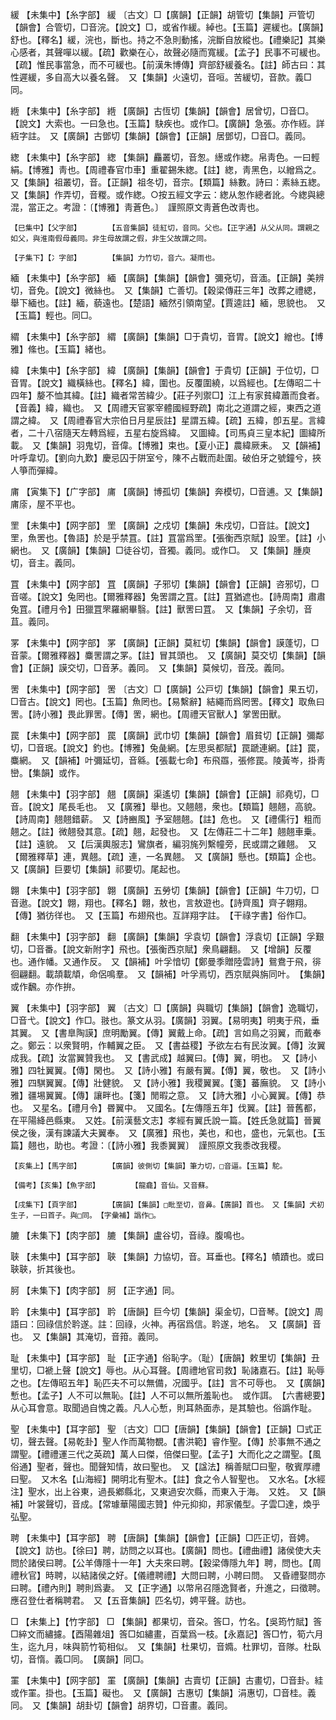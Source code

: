 <!-- { "loadSidebar": true } -->
緩	【未集中】【糸字部】	緩	〔古文〕□【廣韻】【正韻】胡管切【集韻】戸管切【韻會】合管切，□音浣。【說文】□，或省作緩。綽也。【玉篇】遲緩也。【廣韻】舒也。【釋名】緩，浣也，斷也。持之不急則動搖，浣斷自放縱也。【禮樂記】其樂心感者，其聲嘽以緩。【疏】歡樂在心，故聲必隨而寬緩。【孟子】民事不可緩也。【疏】惟民事當急，而不可緩也。【前漢朱博傳】齊部舒緩養名。【註】師古曰：其性遲緩，多自高大以養名聲。　又【集韻】火遠切，音咺。苦緩切，音款。義□同。

緪	【未集中】【糸字部】	緪	【廣韻】古恆切【集韻】【韻會】居曾切，□音□。【說文】大索也。一曰急也。【玉篇】駃疾也。或作□。【廣韻】急張。亦作絚。詳絚字註。　又【廣韻】古鄧切【集韻】【韻會】【正韻】居鄧切，□音□。義同。

緫	【未集中】【糸字部】	緫	【集韻】麤叢切，音怱。繱或作緫。帛靑色。一曰輕絹。【博雅】靑也。【周禮春官巾車】重翟錫朱緫。【註】緫，靑黑色，以繒爲之。　又【集韻】祖叢切，音。【正韻】祖冬切，音宗。【類篇】絲數。詩曰：素絲五緫。　又【集韻】作弄切，音糉。或作緫。○按五經文字云：緫从怱作總者訛。今緫與總混，當正之。考證：〔【博雅】靑蒼色。〕　謹照原文靑蒼色改靑也。 

	【巳集中】【父字部】		【五音集韻】徒紅切，音同。父也。【正字通】从父从同。謂親之如父，與淮南假母義同。非生母故謂之假，非生父故謂之同。

	【子集下】【冫字部】		【集韻】力竹切，音六。凝雨也。

緬	【未集中】【糸字部】	緬	【廣韻】【集韻】【韻會】彌兗切，音湎。【正韻】美辨切，音免。【說文】微絲也。　又【集韻】亡善切。【穀梁傳莊三年】改葬之禮緦，舉下緬也。【註】緬，藐遠也。【楚語】緬然引領南望。【賈逵註】緬，思貌也。　又【玉篇】輕也。同□。

緭	【未集中】【糸字部】	緭	【廣韻】【集韻】□于貴切，音胃。【說文】繒也。【博雅】絛也。【玉篇】緒也。

緯	【未集中】【糸字部】	緯	【廣韻】【集韻】【韻會】于貴切【正韻】于位切，□音胃。【說文】織橫絲也。【釋名】緯，圍也。反覆圍繞，以爲經也。【左傳昭二十四年】嫠不恤其緯。【註】織者常苦緯少。【莊子列禦□】江上有家貧緯蕭而食者。【音義】緯，織也。　又【周禮天官冢宰體國經野疏】南北之道謂之經，東西之道謂之緯。　又【周禮春官大宗伯日月星辰註】星謂五緯。【疏】五緯，卽五星。言緯者，二十八宿隨天左轉爲經，五星右旋爲緯。　又圖緯。【司馬貞三皇本紀】圖緯所載。　又【集韻】羽鬼切，音偉。【博雅】束也。【夏小正】農緯厥耒。　又【韻補】叶呼韋切。【劉向九歎】慶忌囚于阱室兮，陳不占戰而赴圍。破伯牙之號鐘兮，挾人箏而彈緯。

庯	【寅集下】【广字部】	庯	【廣韻】博孤切【集韻】奔模切，□音逋。又【集韻】庯庩，屋不平也。

罜	【未集中】【网字部】	罜	【廣韻】之戍切【集韻】朱戍切，□音註。【說文】罜，魚罟也。【魯語】於是乎禁罝。【註】罝當爲罜。【張衡西京賦】設罜。【註】小網也。　又【廣韻】【集韻】□徒谷切，音獨。義同。或作□。　又【集韻】腫庾切，音主。義同。

罝	【未集中】【网字部】	罝	【廣韻】子邪切【集韻】【韻會】【正韻】咨邪切，□音嗟。【說文】兔罔也。【爾雅釋器】兔罟謂之罝。【註】罝猶遮也。【詩周南】肅肅兔罝。【禮月令】田獵罝罘羅網畢翳。【註】獸罟曰罝。　又【集韻】子余切，音苴。義同。

罞	【未集中】【网字部】	罞	【廣韻】【正韻】莫紅切【集韻】【韻會】謨蓬切，□音蒙。【爾雅釋器】麋罟謂之罞。【註】冒其頭也。　又【廣韻】莫交切【集韻】【韻會】【正韻】謨交切，□音茅。義同。　又【集韻】莫候切，音茂。義同。

罟	【未集中】【网字部】	罟	〔古文〕□【廣韻】公戸切【集韻】【韻會】果五切，□音古。【說文】罔也。【玉篇】魚罔也。【易繫辭】結繩而爲罔罟。【釋文】取魚曰罟。【詩小雅】畏此罪罟。【傳】罟，網也。【周禮天官獸人】掌罟田獸。

罠	【未集中】【网字部】	罠	【廣韻】武巾切【集韻】【韻會】眉貧切【正韻】彌鄰切，□音珉。【說文】釣也。【博雅】兔彘網。【左思吳都賦】罠蹏連網。【註】罠，麋網。　又【韻補】叶彌延切，音緜。【張載七命】布飛羉，張修罠。陵黃岑，掛靑巒。【集韻】或作。

翹	【未集中】【羽字部】	翹	【廣韻】渠遙切【集韻】【韻會】【正韻】祁堯切，□音。【說文】尾長毛也。　又【廣雅】舉也。又翹翹，衆也。【類篇】翹翹，高貌。【詩周南】翹翹錯薪。　又【詩豳風】予室翹翹。【註】危也。　又【禮儒行】粗而翹之。【註】微翹發其意。【疏】翹，起發也。　又【左傳莊二十二年】翹翹車乗。【註】遠貌。　又【后漢輿服志】鸞旗者，編羽旄列繫幢旁，民或謂之雞翹。　又【爾雅釋草】連，異翹。【疏】連，一名異翹。　又【廣韻】懸也。【類篇】企也。　又【廣韻】巨要切【集韻】祁要切。尾起也。

翺	【未集中】【羽字部】	翺	【廣韻】五勞切【集韻】【韻會】【正韻】牛刀切，□音遨。【說文】翺，翔也。【釋名】翺，敖也，言敖遊也。【詩齊風】齊子翺翔。【傳】猶彷徉也。　又【玉篇】布翅飛也。互詳翔字註。　【干祿字書】俗作□。

翻	【未集中】【羽字部】	翻	【廣韻】【集韻】孚袁切【韻會】浮袁切【正韻】孚艱切，□音番。【說文新附字】飛也。【張衡西京賦】衆鳥翩翻。　又【增韻】反覆也。通作幡。又通作反。　又【韻補】叶孚愔切【鄭曼季贈陸雲詩】鴛鴦于飛，徘徊翩翻。載頡載頏，命侶鳴羣。　又【韻補】叶孚焉切，西京賦與旃同叶。　【集韻】或作飜。亦作拚。

翼	【未集中】【羽字部】	翼	〔古文〕□【廣韻】與職切【集韻】【韻會】逸職切，□音弋。【說文】作□。翄也。篆文从羽。【廣韻】羽翼。【易明夷】明夷于飛，垂其翼。　又【書臯陶謨】庶明勵翼。【傳】翼戴上命。【疏】言如鳥之羽翼，而戴奉之。鄭云：以衆賢明，作輔翼之臣。　又【書益稷】予欲左右有民汝翼。【傳】汝翼成我。【疏】汝當翼贊我也。　又【書武成】越翼曰。【傳】翼，明也。　又【詩小雅】四牡翼翼。【傳】閑也。　又【詩小雅】有嚴有翼。【傳】翼，敬也。　又【詩小雅】四騏翼翼。【傳】壯健貌。　又【詩小雅】我稷翼翼。【箋】蕃廡貌。　又【詩小雅】疆埸翼翼。【傳】讓畔也。【箋】閒暇之意。　又【詩大雅】小心翼翼。【傳】恭也。　又星名。【禮月令】昬翼中。　又國名。【左傳隱五年】伐翼。【註】晉舊都，在平陽絳邑縣東。　又姓。【前漢藝文志】孝經有翼氏說一篇。【姓氏急就篇】晉翼侯之後，漢有諫議大夫翼奉。　又【廣雅】飛也，美也，和也，盛也，元氣也。【玉篇】翹也，助也。考證：〔【詩小雅】我黍翼翼〕　謹照原文我黍改我稷。 

	【亥集上】【馬字部】		【廣韻】彼側切【集韻】筆力切，□音逼。【玉篇】駝。

	【備考】【亥集】【魚字部】		【龍龕】音仙。又音蘇。

	【戌集下】【頁字部】		【廣韻】【集韻】□毗至切，音鼻。【廣韻】首也。　又【集韻】犬初生子，一曰首子。與□同。　【字彙補】譌作□。

膔	【未集下】【肉字部】	膔	【集韻】盧谷切，音祿。腹鳴也。

聗	【未集中】【耳字部】	聗	【集韻】力協切，音。耳垂也。【釋名】幘蹟也。或曰聗聗，折其後也。

胢	【未集下】【肉字部】	胢	【正字通】同。

耹	【未集中】【耳字部】	耹	【唐韻】巨今切【集韻】渠金切，□音琴。【說文】周語曰：回祿信於耹遂。註：回祿，火神。再宿爲信。耹遂，地名。　又【廣韻】音也。　又【集韻】其淹切，音箝。義同。

耻	【未集中】【耳字部】	耻	【正字通】俗恥字。（耻）【唐韻】敕里切【集韻】丑里切，□褫上聲【說文】辱也。从心耳聲。【周禮地官司救】恥諸嘉石。【註】恥辱之也。【左傳昭五年】恥匹夫不可以無備，况國乎。【註】言不可辱也。　又【廣韻】慙也。【孟子】人不可以無恥。【註】人不可以無所羞恥也。　或作誀。　【六書總要】从心耳會意。取聞過自愧之義。凡人心慙，則耳熱面赤，是其驗也。俗譌作耻。

聖	【未集中】【耳字部】	聖	〔古文〕□□【唐韻】【集韻】【韻會】【正韻】□式正切，聲去聲。【易乾卦】聖人作而萬物覩。【書洪範】睿作聖。【傳】於事無不通之謂聖。【禮禮運三代之英疏】萬人曰傑，倍傑曰聖。【孟子】大而化之之謂聖。【風俗通】聖者，聲也。聞聲知情，故曰聖也。　又【諡法】稱善賦□曰聖，敬賓厚禮曰聖。　又木名【山海經】開明北有聖木。【註】食之令人智聖也。　又水名。【水經注】聖水，出上谷東，過長鄕縣北，又東過安次縣，而東入于海。　又姓。　又【韻補】叶裳聲切，音成。【常璩華陽國志贊】仲元抑抑，邦家儀型。子雲□達，煥乎弘聖。

聘	【未集中】【耳字部】	聘	【唐韻】【集韻】【韻會】【正韻】□匹正切，音娉。【說文】訪也。【徐曰】聘，訪問之以耳也。【廣韻】問也。【禮曲禮】諸侯使大夫問於諸侯曰聘。【公羊傳隱十一年】大夫來曰聘。【穀梁傳隱九年】聘，問也。【周禮秋官】時聘，以結諸侯之好。【儀禮聘禮】大問曰聘，小聘曰問。　又昏禮娶問亦曰聘。【禮內則】聘則爲妻。　又【正字通】以幣帛召隱逸賢者，升進之，曰徵聘。應召登仕者稱聘君。　又【五音集韻】匹名切，娉平聲。訪也。

□	【未集上】【竹字部】	□	【集韻】都果切，音朶。筨□，竹名。【吳筠竹賦】筨□綷文而繡攄。【酉陽雜俎】筨□如繡畫，百葉爲一枝。【永嘉記】筨□竹，筍六月生，迄九月，味與箭竹筍相似。　又【集韻】杜果切，音嫷。杜罪切，音隊。杜臥切，音惰。義□同。　【廣韻】同□。

罣	【未集中】【网字部】	罣	【廣韻】【集韻】古賣切【正韻】古畫切，□音卦。絓或作罣。掛也。【玉篇】礙也。　又【廣韻】古惠切【集韻】涓惠切，□音桂。義同。　又【集韻】胡卦切【韻會】胡界切，□音畫。義同。

